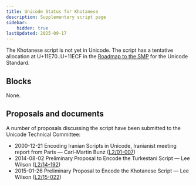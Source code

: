 ```yaml
---
title: Unicode Status for Khotanese
description: Supplementary script page
sidebar:
    hidden: true
lastUpdated: 2025-09-17
---
```


The Khotanese script is not yet in Unicode. The script has a tentative allocation at U+11E70..U+11ECF in the [Roadmap to the SMP](http://www.unicode.org/roadmaps/smp/) for the Unicode Standard.

## Blocks

None.

## Proposals and documents

A number of proposals discussing the script have been submitted to the Unicode Technical Committee:
- 2000-12-21 Encoding Iranian Scripts in Unicode, Iranianist meeting report from Paris — Carl-Martin Bunz ([L2/01-007](http://www.unicode.org/cgi-bin/GetMatchingDocs.pl?L2/01-007))
- 2014-08-02 Preliminary Proposal to Encode the Turkestani Script — Lee Wilson ([L2/14-192](http://www.unicode.org/cgi-bin/GetMatchingDocs.pl?L2/14-192))
- 2015-01-26 Preliminary Proposal to Encode the Khotanese Script — Lee Wilson ([L2/15-022](http://www.unicode.org/cgi-bin/GetMatchingDocs.pl?L2/15-022))
